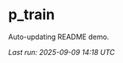 # p_train

Auto-updating README demo.

<!--START_SECTION:status-->
_Last run: 2025-09-09 14:18 UTC_
<!--END_SECTION:status-->

















































































































































































































































































































































































































































































